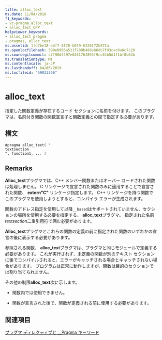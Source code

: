 ```yaml
---
title: alloc_text
ms.date: 11/04/2016
f1_keywords:
- vc-pragma.alloc_text
- alloc_text_CPP
helpviewer_keywords:
- alloc_text pragma
- pragmas, alloc_text
ms.assetid: 1fd7be18-e4f7-4f70-b079-6326f72b871a
ms.openlocfilehash: 399e8956a511f289b480e66db7f03cac0a6c7c20
ms.sourcegitcommit: c7f90df497e6261764893f9cc04b5d1f1bf0b64b
ms.translationtype: MT
ms.contentlocale: ja-JP
ms.lasthandoff: 04/05/2019
ms.locfileid: "59031366"
---
```

# <a name="alloctext"></a>alloc_text
指定した関数定義が存在するコード セクションに名前を付けます。 このプラグマは、名前付き関数の関数宣言子と関数定義との間で指定する必要があります。

## <a name="syntax"></a>構文

```
#pragma alloc_text( "
textsection
", function1, ... )
```

## <a name="remarks"></a>Remarks

**Alloc_text**プラグマでは、C++ メンバー関数またはオーバー ロードされた関数は処理しません。 C リンケージで宣言された関数のみに適用することで宣言された関数、 **extern"C"** リンケージ指定します。 C++ リンケージを持つ関数でこのプラグマを使用しようとすると、コンパイラ エラーが生成されます。

関数のアドレス指定を使用して以降`__based`はサポートされていません、セクションの場所を使用する必要を指定する、 **alloc_text**プラグマ。 指定された名前*textsection*二重引用符で囲む必要があります。

**Alloc_text**プラグマとこれらの関数の定義の前に指定された関数のいずれかの宣言の後に表示する必要があります。

参照される関数、 **alloc_text**プラグマは、プラグマと同じモジュールで定義する必要があります。 これが実行されず、未定義の関数が別のテキスト セクションに後でコンパイルされると、エラーがキャッチされる場合とキャッチされない場合があります。 プログラムは正常に動作しますが、関数は目的のセクションでは割り当てられません。

その他の制限**alloc_text**次に示します。

- 関数内では使用できません。

- 関数が宣言された後で、関数が定義される前に使用する必要があります。

## <a name="see-also"></a>関連項目

[プラグマ ディレクティブと __Pragma キーワード](../preprocessor/pragma-directives-and-the-pragma-keyword.md)